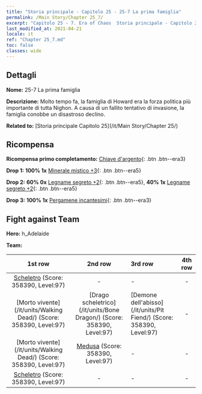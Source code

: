 ```yaml
---
title: "Storia principale - Capitolo 25 - 25-7 La prima famiglia"
permalink: /Main Story/Chapter 25_7/
excerpt: "Capitolo 25 - 7. Era of Chaos  Storia principale - Capitolo 25_7. 25-7 La prima famiglia"
last_modified_at: 2021-04-21
locale: it
ref: "Chapter 25_7.md"
toc: false
classes: wide
---
```


## Dettagli

 **Nome:** 25-7 La prima famiglia

 **Descrizione:** Molto tempo fa, la famiglia di Howard era la forza politica più importante di tutta Nighon. A causa di un fallito tentativo di invasione, la famiglia conobbe un disastroso declino.

 **Related to:** [Storia principale Capitolo 25](/it/Main Story/Chapter 25/)

## Ricompensa

 **Ricompensa primo completamento:** [Chiave d'argento](/it/Items/con_693/){: .btn .btn--era3}

 **Drop 1:** **100% 1x** [Minerale mistico +3](/it/Items/mat_82/){: .btn .btn--era5}

 **Drop 2:** **60% 0x** [Legname segreto +2](/it/Items/mat_76/){: .btn .btn--era5}, **40% 1x** [Legname segreto +2](/it/Items/mat_76/){: .btn .btn--era5}

 **Drop 3:** **100% 1x** [Pergamene incantesimi](/it/Items/con_694/){: .btn .btn--era3}


## Fight against Team
 **Hero:** h_Adelaide

 **Team:**


  | 1st row | 2nd row | 3rd row | 4th row |
  |:----:|:----:|:----|:----:|
  | [Scheletro](/it/units/Skeleton/) (Score: 358390, Level:97)  | - | - | - |
  | [Morto vivente](/it/units/Walking Dead/) (Score: 358390, Level:97)  | [Drago scheletrico](/it/units/Bone Dragon/) (Score: 358390, Level:97)  | [Demone dell'abisso](/it/units/Pit Fiend/) (Score: 358390, Level:97)  | - |
  | [Morto vivente](/it/units/Walking Dead/) (Score: 358390, Level:97)  | [Medusa](/it/units/Medusa/) (Score: 358390, Level:97)  | - | - |
  | [Scheletro](/it/units/Skeleton/) (Score: 358390, Level:97)  | - | - | - |


